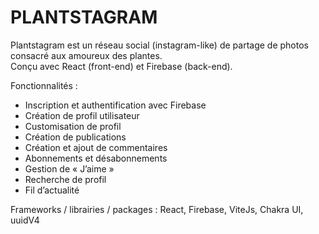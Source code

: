 # PLANTSTAGRAM

Plantstagram est un réseau social (instagram-like) de partage de photos consacré aux amoureux des plantes.  
Conçu avec React (front-end) et Firebase (back-end).  

Fonctionnalités :  
- Inscription et authentification avec Firebase
- Création de profil utilisateur
- Customisation de profil
- Création de publications
- Création et ajout de commentaires
- Abonnements et désabonnements
- Gestion de « J’aime »
- Recherche de profil
- Fil d’actualité

Frameworks / librairies / packages :
React, Firebase, ViteJs, Chakra UI, uuidV4  
 
 
